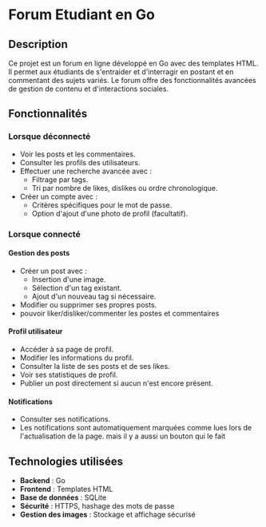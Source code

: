 # Forum Etudiant en Go

## Description

Ce projet est un forum en ligne développé en Go avec des templates HTML. Il permet aux étudiants de s'entraider et d'interragir en postant et en commentant des sujets variés. Le forum offre des fonctionnalités avancées de gestion de contenu et d'interactions sociales.

## Fonctionnalités

### Lorsque déconnecté

- Voir les posts et les commentaires.
- Consulter les profils des utilisateurs.
- Effectuer une recherche avancée avec :
  - Filtrage par tags.
  - Tri par nombre de likes, dislikes ou ordre chronologique.
- Créer un compte avec :
  - Critères spécifiques pour le mot de passe.
  - Option d'ajout d'une photo de profil (facultatif).

### Lorsque connecté

#### Gestion des posts

- Créer un post avec :
  - Insertion d'une image.
  - Sélection d'un tag existant.
  - Ajout d'un nouveau tag si nécessaire.
- Modifier ou supprimer ses propres posts.
- pouvoir liker/disliker/commenter les postes et commentaires

#### Profil utilisateur

- Accéder à sa page de profil.
- Modifier les informations du profil.
- Consulter la liste de ses posts et de ses likes.
- Voir ses statistiques de profil.
- Publier un post directement si aucun n'est encore présent.

#### Notifications

- Consulter ses notifications.
- Les notifications sont automatiquement marquées comme lues lors de l'actualisation de la page. mais il y a aussi un bouton qui le fait

## Technologies utilisées

- **Backend** : Go
- **Frontend** : Templates HTML
- **Base de données** : SQLite
- **Sécurité** : HTTPS, hashage des mots de passe
- **Gestion des images** : Stockage et affichage sécurisé
